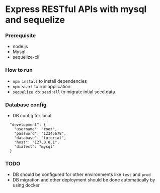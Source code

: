 # Express RESTful APIs with mysql and sequelize

### Prerequisite
- node.js
- Mysql
- sequelize-cli

### How to run
- `npm install` to install dependencies
- `npm start` to run application
- `sequelize db:seed:all` to migrate intial seed data

### Database config
- DB config for local
```
  "development": {
    "username": "root",
    "password": "12345678",
    "database": "tutorial",
    "host": "127.0.0.1",
    "dialect": "mysql"
  }
```

### TODO
- DB should be configured for other environments like `test` and `prod`
- DB migration and other deployment should be done automatically by using docker
